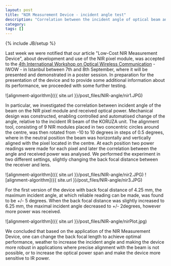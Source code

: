 ```yaml
---
layout: post
title: "NIR Measurement Device - incident angle test"
description: "Correlation between the incident angle of optical beam and power reading."
category: 
tags: []
---
```

{% include JB/setup %}

Last week we were notified that our article "Low-Cost NIR Measurement Device", about development and use of the NIR pixel module, was accepted to the [4th International Workshop on Optical Wireless Communication](http://iwow.ozyegin.edu.tr/) - IWOW - in Istanbul between 7th and 8th September, where it will be presented and demonstrated in a poster session. In preparation for the presentation of the device and to provide some additional information about its performance, we proceeded with some further testing. 

![alignment-algorithm]({{ site.url }}/post_files/NIR-angle/nir1.JPG)

In particular, we investigated the correlation between incident angle of the beam on the NIR pixel module and received optical power. Mechanical design was constructed, enabling controlled and automatised change of the angle, relative to the incident IR beam of the KORUZA unit. The alignment tool, consisting of 9 NIR modules placed in two concentric circles around the centre, was then rotated from -10 to 10 degrees in steps of 0.5 degrees, where in the neutral position the beam was horizontally and vertically aligned with the pixel located in the centre. 
At each position two power readings were made for each pixel and later the correlation between the angle and received power was analysed. We performed the experiment in two different settings, slightly changing the back focal distance between the receiver and lens. 

![alignment-algorithm]({{ site.url }}/post_files/NIR-angle/nir2.JPG)
![alignment-algorithm]({{ site.url }}/post_files/NIR-angle/nir3.JPG)

For the first version of the device with back focal distance of 4.25 mm, the maximum incident angle, at which reliable reading can be made, was found to be +/- 5 degrees. When the back focal distance was slightly increased to 6.25 mm, the maximal incident angle decreased to +/- 2degrees, however more power was received. 

![alignment-algorithm]({{ site.url }}/post_files/NIR-angle/nirPlot.jpg)

We concluded that based on the application of the NIR Measurement Device, one can change the back focal length to achieve optimal performance, weather to increase the incident angle and making the device more robust in applications where precise alignment with the beam is not possible, or to increase the optical power span and make the device more sensitive to IR power. 